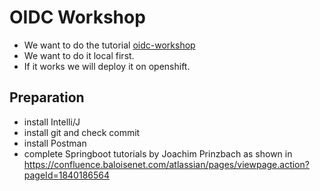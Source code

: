 # OIDC Workshop

- We want to do the tutorial [oidc-workshop](https://github.com/andifalk/secure-oauth2-oidc-workshop)
- We want to do it local first.
- If it works we will deploy it on openshift.

## Preparation
- install Intelli/J
- install git and check commit
- install Postman
- complete Springboot tutorials by Joachim Prinzbach as shown in https://confluence.baloisenet.com/atlassian/pages/viewpage.action?pageId=1840186564
 